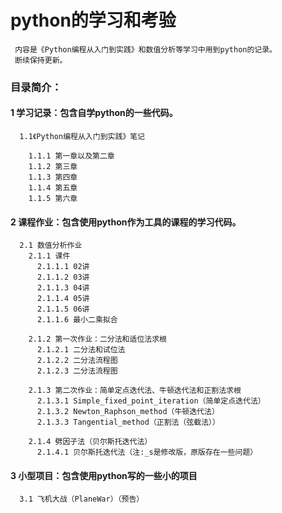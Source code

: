 # **python的学习和考验**
     内容是《Python编程从入门到实践》和数值分析等学习中用到python的记录。
     断续保持更新。
     

### 目录简介：
#### 1 学习记录：包含自学python的一些代码。
      1.1《Python编程从入门到实践》笔记
      
        1.1.1 第一章以及第二章
        1.1.2 第三章
        1.1.3 第四章
        1.1.4 第五章
        1.1.5 第六章
        
#### 2 课程作业：包含使用python作为工具的课程的学习代码。
      2.1 数值分析作业
        2.1.1 课件
          2.1.1.1 02讲
          2.1.1.2 03讲
          2.1.1.3 04讲
          2.1.1.4 05讲
          2.1.1.5 06讲
          2.1.1.6 最小二乘拟合
          
        2.1.2 第一次作业：二分法和适位法求根
          2.1.2.1 二分法和试位法
          2.1.2.2 二分法流程图
          2.1.2.3 二分法流程图
          
        2.1.3 第二次作业：简单定点迭代法、牛顿迭代法和正割法求根
          2.1.3.1 Simple_fixed_point_iteration（简单定点迭代法）
          2.1.3.2 Newton_Raphson_method（牛顿迭代法）
          2.1.3.3 Tangential_method（正割法（弦截法））
          
        2.1.4 劈因子法（贝尔斯托迭代法）
          2.1.4.1 贝尔斯托迭代法（注:_s是修改版，原版存在一些问题）
      
#### 3 小型项目：包含使用python写的一些小的项目
      3.1 飞机大战（PlaneWar）（预告）

